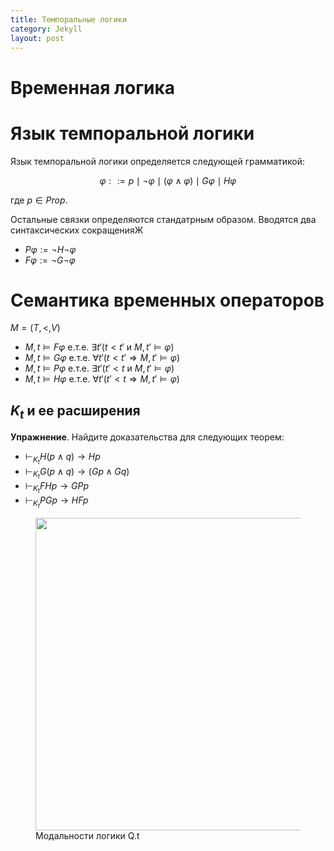 ```yaml
---
title: Темпоральные логики 
category: Jekyll
layout: post
---
```


# Временная логика

# Язык темпоральной логики
Язык темпоральной логики определяется следующей грамматикой:

$$\varphi  ::= p \mid \neg \varphi \mid (\varphi \wedge \varphi ) \mid G \varphi \mid H \varphi$$

где $p \in Prop$.

Остальные связки определяются стандатрным образом. Вводятся два синтаксических сокращенияЖ
- $P \varphi:= \neg H \neg \varphi$
- $F \varphi:= \neg G \neg \varphi$

# Семантика временных операторов 
$M=(T, <, V)$ 

- $M, t \models F\varphi$ е.т.е. $\exists t' (t < t' \text{ и }  M, t' \models \varphi)$
- $M, t \models G \varphi$ е.т.е. $\forall t' (t < t' \Rightarrow M, t' \models \varphi)$
- $M, t \models P \varphi$ е.т.е. $\exists t' (t' < t \text{ и }  M, t' \models \varphi)$
- $M, t \models H \varphi$ е.т.е. $\forall t' (t' < t \Rightarrow M, t' \models \varphi)$	


## $K_t$ и ее расширения 

**Упражнение**. Найдите доказательства для следующих теорем:
- $\vdash_{K_t} H (p \wedge q) \to Hp$
- $\vdash_{K_t} G (p \wedge q) \to (G p \wedge Gq)$
- $\vdash_{K_t} FHp \to GPp$
- $\vdash_{K_t} PGp \to HFp$



<figure class="sign">
   
<img src="/logic-course/docs/assets/images/Nest.png" alt="" width="500" height=""> 
 
<figcaption> Модальности логики Q.t </figcaption>

</figure>
